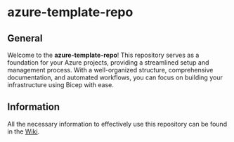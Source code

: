 # azure-template-repo

## General

Welcome to the **azure-template-repo**! This repository serves as a foundation for your Azure projects, providing a streamlined setup and management process. With a well-organized structure, comprehensive documentation, and automated workflows, you can focus on building your infrastructure using Bicep with ease.

## Information

All the necessary information to effectively use this repository can be found in the [Wiki](https://github.com/christosgalano/azure-template-repo/wiki).

